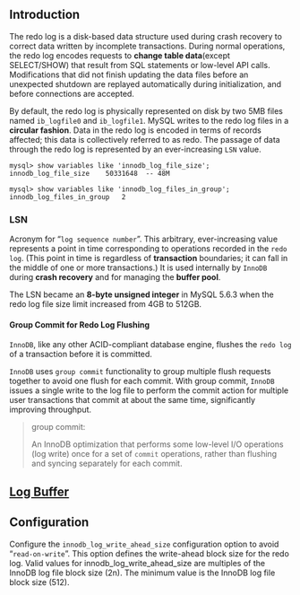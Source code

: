 

## Introduction

The redo log is a disk-based data structure used during crash recovery to correct data written by incomplete transactions. During normal operations, the redo log encodes requests to **change table data**(except SELECT/SHOW) that result from SQL statements or low-level API calls. Modifications that did not finish updating the data files before an unexpected shutdown are replayed automatically during initialization, and before connections are accepted. 

By default, the redo log is physically represented on disk by two 5MB files named `ib_logfile0` and `ib_logfile1`. MySQL writes to the redo log files in a **circular fashion**. Data in the redo log is encoded in terms of records affected; this data is collectively referred to as redo. The passage of data through the redo log is represented by an ever-increasing `LSN` value.





```mysql
mysql> show variables like 'innodb_log_file_size';
innodb_log_file_size	50331648  -- 48M
```




```mysql
mysql> show variables like 'innodb_log_files_in_group';
innodb_log_files_in_group	2
```



### LSN

Acronym for “`log sequence number`”. This arbitrary, ever-increasing value represents a point in time corresponding to operations recorded in the `redo log`. (This point in time is regardless of **transaction** boundaries; it can fall in the middle of one or more transactions.) It is used internally by `InnoDB` during **crash recovery** and for managing the **buffer pool**.

The LSN became an **8-byte unsigned integer** in MySQL 5.6.3 when the redo log file size limit increased from 4GB to 512GB.

#### Group Commit for Redo Log Flushing



`InnoDB`, like any other ACID-compliant database engine, flushes the `redo log` of a transaction before it is committed. 

`InnoDB` uses `group commit` functionality to group multiple flush requests together to avoid one flush for each commit. With group commit, `InnoDB` issues a single write to the log file to perform the commit action for multiple user transactions that commit at about the same time, significantly improving throughput.

> group commit:  
> 
> An InnoDB optimization that performs some low-level I/O operations (log write) once for a set of `commit` operations, rather than flushing and syncing separately for each commit.


## [Log Buffer](/docs/CS/DB/MySQL/memory.md?id=Log_buffer)

## Configuration

Configure the `innodb_log_write_ahead_size` configuration option to avoid “`read-on-write`”. This option defines the write-ahead block size for the redo log.
Valid values for innodb_log_write_ahead_size are multiples of the InnoDB log file block size (2n). The minimum value is the InnoDB log file block size (512). 